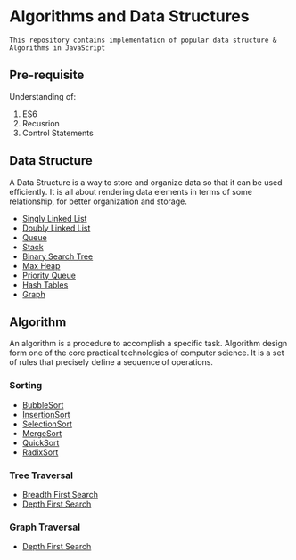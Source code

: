 # Algorithms and Data Structures
    This repository contains implementation of popular data structure & Algorithms in JavaScript
    
## Pre-requisite
  Understanding of: <br/>
  1. ES6
  2. Recusrion
  3. Control Statements

## Data Structure
A Data Structure is a way to store and organize data so that it can be used efficiently. It is all about rendering data elements in terms of some relationship, for better organization and storage.

* [Singly Linked List](src/Data_Structures/SinglyLinkedList/)
* [Doubly Linked List](src/Data_Structures/DoublyLinkedList/)
* [Queue](src/Data_Structures/Queue/)
* [Stack](src/Data_Structures/Stacks/)
* [Binary Search Tree](src/Data_Structures/Trees/)
* [Max Heap](src/Data_Structures/MaxHeaps)
* [Priority Queue](src/Data_Structures/Priority_Queue)
* [Hash Tables](src/Data_Structures/HashTable)
* [Graph](src/Data_Structures/Graphs/graphs.js)

## Algorithm
An algorithm is a procedure to accomplish a specific task. Algorithm design form one of the core practical technologies of computer science. It is a set of rules that precisely define a sequence of operations.

### Sorting
* [BubbleSort](src/Algorithms/Sorting/BubbleSort)
* [InsertionSort](src/Algorithms/Sorting/InsertionSort)
* [SelectionSort](src/Algorithms/Sorting/SelectionSort)
* [MergeSort](src/Algorithms/Sorting/MergeSort)
* [QuickSort](src/Algorithms/Sorting/QuickSort)
* [RadixSort](src/Algorithms/Sorting/RadixSort)

### Tree Traversal
* [Breadth First Search](src/Algorithms/Traversal/BFS)
* [Depth First Search](src/Algorithms/Traversal/DFS)

### Graph Traversal
* [Depth First Search](src/Data_Structures/Graphs/Graph_Traversal/DFS.js)